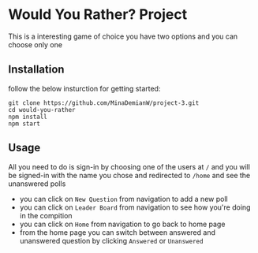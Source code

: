 # Would You Rather? Project

This is a interesting game of choice you have two options and you can choose only one

## Installation

follow the below insturction for getting started:

```
git clone https://github.com/MinaDemianW/project-3.git
cd would-you-rather
npm install
npm start

```

## Usage

All you need to do is sign-in by choosing one of the users at `/` and you will be signed-in with the name you chose and redirected to `/home` and see the unanswered polls

- you can click on `New Question` from navigation to add a new poll
- you can click on `Leader Board` from navigation to see how you're doing in the compition
- you can click on `Home` from navigation to go back to home page
- from the home page you can switch between answered and unanswered question by clicking `Answered` or `Unanswered`
